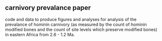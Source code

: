 ## carnivory prevalance paper

code and data to produce figures and analyses for analysis of the prevalance of hominin carnivory (as measured by the count of hominin modified bones and the count of site levels which preserve modified bones) in eastern Africa from 2.6 - 1.2 Ma.


